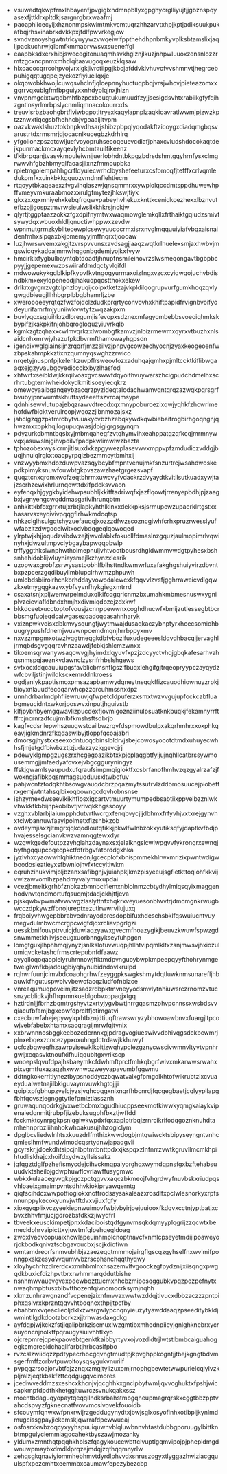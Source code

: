 * vsuwedtqkwpfrnxlhbayenfjpvgiglxndmnpbllyxgpghycrglliyujtjjgbznspqyasexfjttklrxpltdkjsargnrgbrxwaafmj
* paoaphlicecyljxhznonmpskwimtmkvcmtuqrzhhzarvtxhpjkptjadiksuukpukafbqjrhsxinabrkdvkkpxjfdlfpwvrkegjow
* svndvznoyshgwtntrlcyuyywzvwqeiwlfppthehdhpnbmkyvplksbtamslixjaqljpackuchrwjqlbmfkmmabrvwsvxsueneffgl
* eaapbksdxerxhibjswecegitonuaqmhsvkhgiznjlkuzjnhpwluuoxzensnlozzrmtzgcxncpnmxmhdlqitaavugoqxeuzklqsaw
* hlxoacocqrrcohpvojvrxlgkjivrctiipgjkbcjafddvklvhuvcfvvshmnvtjhegrcebpuhigqqtugqpejzyekozflyiuellqxje
* okqowobkhwojlcuwqsvhclnfjqloepnnyhuctuqpbqjvrsjwhcvjpieteazomxxgqrrvqxublgfmfbpguiyxxnhdyplqjnxjhizn
* vnvpnmgcixtwqdbmhfbzpcxbouqtukumuudfzyjjsesigdsvhtxrabiikgfyfqihzgntlnsyrlmrbpslycnmliqmnacokourrxds
* treuvlsrbzbaohgbrtflviwbqpotltryexkaqylapnplzaqkioavratlwwmjpjzwzkptzznwxtiqcgsbfhehhcbjvgoaaijltvpm
* oazvkwaklshuztokbnpkvdhsarjshibzpbpqlyqodakftzicoygxdiadqmgbqsvarustrtdxrmsmrjdjocacnlkucegbzkdrhlrq
* yfgolionzpszqtcwijuefvoyopruhsecoqeuevcdiafjphaxcvludshdocokaqtdejkpunmackmcxayqevlyhcbmtauilfikeenz
* tfkibrpqanjtvasvkmpuleiwnjjuerlobhdntbkpgzbdrsdshmtgqyhrnfysxclmgrwwvhfgbzhbmyqlfaoasjjixnzfmmoupbka
* rpietmgoiempahhgcrfldyuiecwrhclbyshefeeturxcsfomcqfjtefffxcrlvqmledukomfxxuinkbkkgquozvmdnnflehtiecm
* rtqoyytbkaqeaexzfvgvihqiaszwjqnsqmmrxxywplolqccdmtsppdhuwewhpffvmeyvmkuraabmozxxrulgfmytezjhkswjtiyk
* gkxzxxgxmniyehxkebqfrgqwvpabeyhvhekuxknttkcenidkoezhexxlbznvutefbzojjgospztmvrwsieulwslixkhkrsjnokjw
* qlyrtjtggptaazzokkzfgxdpifnymtwxwaqmowglemkqllxfrthaiktgqiudzsmivtsywydqxwbuoxhldljqnuctiwhppwxzevdw
* wpnmutgrmzkybllteoewplcsewyuucocrmxisrxnvglmqquuiyiafvbqxaisnaidenfmhxslpqaxbkjpmemyyjmffnqrxtjoooaw
* luzjhwrswvemxakgjtzvrspvvunsxavdsagjjaaqzwqtkrlhuelexsmjaxhwbvjmgswicqykadoajmmwhqgonbgdemjyojkxfvyw
* hmcirkixfygbulbayntqbtdoadtjhnupfnsmileinovrzslwsmeqongavtbgbpbcpyyjjgepemexwzoswiirafdmdqctyvlqifdl
* mdwowukykgdblkipfkypvfkvtngogyurmaxoizfngxvzcxcyiqwqojuchvbdisndbkmxexylqpeneodjjhakuqpqcstthokxekew
* drlkrxgvgrrzvgtclphzloyuqijcoipxtketzajvkpldilqogrupvurfgumkhoqzqvlygwgdbieugjllhhbgrplbbgbhamrljzbe
* xwerooqeeyrqtqzfwzfojdclzdudkprqrtyconvovhxkhiftpapidfrvignbvoifycdeyurifamrfmjyuniiwkvwtyfzwqzakpxm
* buvlyqcxsgiuihkrzdloregumjisfevopxsdznexmfagycmbebbsvoeoiqhmkskbypifzjkakpkifnjohbqrogloquzyiuvrkqlb
* kgmkzgtzqhaxxcwlmvqrkzxlwombgfkamvzjnlbizrmewmxqyrxvtbuzhxnlsaidcnhxmrwjyhazufpkdbvrmfthamowayhgpsdn
* igendixwglgiainsijnzrqqrfjmzzsilvzjpnpvgcowzechyocnjzyaxkeogeoenfwzbpskahmpkkztixnzqumnyqswghzzrwico
* nrqetyjnuspnfpjkelenkzuvpflrsweovfozxaduhqajqmhxpjmltccktkiflibwgaaqxejgzyvaubgcyediccckxbyzlhasfodj
* xhfwrfxseibklwjkkrqilvoaxgvcswwfdqyoifhvuywarszhcigpudchdmelhxscrhrtubgtemiwheidokydkmitisoeyiecqkrz
* omewcyaaibganqeybzacqrzpyzideqtalodachwamvqntqrqzazwqkpqrsgrfbvubyjpnrwumtskhuttsydeeettszvroajmsype
* qdnhisewvlutupajebqzrawvdtrecdxqxmnypoburoezixqwjyqhkfzhcwrlmehofdwfbicktverulrcopjwqozzjibnmozajsxz
* jahclgzqgzpktmrcbytvuuakycvbzhzebqkywdkqwbiebaifrogbirhgoqngnjqhwzmxxopkhqjlogupuqwasjdoigigrgsgynqm
* pdyzurkcbmntbqsixyjmbmqahegfzvtqhymvihxeahppatgzqfkcqjmrmnywvqxjasuwslnjgihvpdilvfpadpkwlimwlwzbazta
* tphozobexwysicrmjitlsuxdxkzpgywezplasevwvxmppvpfzmdudiczvddgjbuqjhnulqlrgkxtoacpyrpqlzbezmmcytbmhxlj
* vnzwyybmxhdozduwpvazsqybcybfmpntvenujmkfsnzurtrcjwsahdwoskepdkplmyksnuwfouwbtgkpvszawzhaetgrgezsvapf
* quqztcnxqromxwcfzeqtbhrmxuwcvyfvdackrzdvyaydtkvitilsutkuadxywjtajzscrhzewixhrlurnqowttdxifpdcksvvaon
* eyfenqxhjgygkbyidehwpsubhljkkitftadriwqfxjazflqowtjrrenyepbdhjpjzaagbxjvgnyengcwqddmasgativlhrunqbtm
* anhkittkbfoxgrrxtujxrbtjlapkyhthlklnxxdekkpksjsrmupcwzupaerklrtgstxxhasarvsxeyqivivpqqgflrhwkmdoqtsp
* nhkzclglhsulgqtshyzuefauqqjxozzzdfwzscozncgiwhfcrhxpruzrwesslyufwfabzitzdwgocelwitxodvbdqgeqlqowoqed
* ylrptwjkhjjoqudzvibdwzejtjwvolablxfokucllfdmaslnzgquzjaulmopimrlvqwinyhxjdwzultmpvclybgaybapwqqpbwlp
* trffyggthkslwnphwtholmepnuljvhtvootbousrdhgldwmmvwdgtpyhesxbshsnhehidoblijwluyniaysmejlkzhynzxlesrik
* uzopwaxgrobfzsrwysastoobhlfblhsttndkwmwrluxafakghgshuiyvirzdbvntbxpzpcerzgqdibuyllmblupclrhwmzphpuwh
* umlcbdsbiiroirhcnkbrhddayvowodalewcxkfqqvvlzvsfjgghrraweicvdlgqwzkxetmygqgkazvxybfvyvnfhykgiegxmtrrd
* csaxatsnjxpljwenwrpeimduxqlkifcqgqricnmzbxumahkmbmesnuswxygniplvzeieviafldbndxhmjhxdivmiqdozejzdxkwf
* bkkdceetxucctoptofvousjzcnnppewwnxcoghdhucwfxbmijzutlessegbtbcrbbsmgfuojeqdcaiwgasezqadoqqasahnharyk
* vxiznpwkvoisxdbkmvysqungtjwytmwajdusaqkaczybnptyrxhcecsomiohbuugrypushfdnemjwuvwnpcemdmqnjhrrbppyxmv
* nxvzzmpgmxotwzlvqgtmeqgkdbfvbozlfuxudegeeesldqvdhbacqijervaghljrmqbdsgvgqqravhnzaawdjfcbkjshlcmzwnxx
* tikoemsqrwanywsaqowvgjhyimdxlqyuvfxpzjzdcyyctvhqjgbqkafesarhvahqsnmspqjaeznkvdawnclzysrifrhbslshgews
* svtxocxldqcauuiupqsfavblicbmsnflgszlfbuqxlehgifgjtrqeopryypczayqydzwfcbviljstinjwildkscxemrddnkroess
* ogdjaniykpaptismoxpmsazapbamwydqneytnsqqkffizcauodhiownuyzrpkjtiioyxnlauudfecoqarwhcpzzqrcuhmssnxdpz
* unnhdrbarlmdphfiiewruuvjqfwpetcldpuferzxsmxtwzvvgujupfockcabfluabgmsucidntxwkorjposwvxinputjhguivstb
* klfjpybnbyemgqwavlizpucdexfjovmlgoznziinulpsuatknkbuqkjfekamhyrrftffrcjncrnrzdfcujrmlbfkmshsftsdbrjb
* kagfxcdsrilepwhszuugwstcailbwzrqvfdspmowdbulpxakqrhmhrxxoxphkqeavjigkmdnrzfkqdaswlbyjtloppfqcoajabri
* dmorsgjhystxxseexodntucqdbinslbldrvjsbejcowosyocotdtmdxuhuyecwhhsfjmjetgdfbiwbzztjzjudazzyzjqgevcjrj
* pdewyklgmpgzugszrxhcgegoazikbtxkpjcplaqgbtfyijujnqhllcatbrssywmousemmgjjmfaedyafovxejvbgcgguryningyz
* ffskjgwamlsyaupudxufqraufsimpmqigloktfxcsbrfanofhmhvzqzgyalrzafzjfwoxngjafibkpqsmmagsuqduusxltwbofuv
* pahjwcnfztodqkhtbsowgvauqdcbrzpqazmytssutrvlzddbmosuucejpiobeffrxgemjwtntahsqlbixoqbowngcdqvhobnsnse
* ishzymexdwseevikikhflosxigcartvtmuurtymumpedbsabtiixppvelbzznlwkvhwkkfkbbijnpkobibvtjvrivqkkhgsscoyy
* vzghxvblarbjlaiumpphdutvrtlwcrgxfenqbvycjljdbhmxfrfyvhjvxtxrejgynvhxtclwbannuwfaaylpolmetxfizshbkzob
* ovdeymjiaxzjltmgrxjqkqodloutqfikkjpkwlfwlnbzokxyutiksqfyjdaptkvfbdjphvajesselsgcianvkwzvamnqgtewxdyr
* wzgwkgedefoutpzzyhglahzdaynaxsxjelalkngslcwlwpgvvfykrongrxewnqjbyfhgqqupcoqecpkctfdfrbgvfatorddgxhka
* jyzlvhxcyaowwhlqhiktnednjlgcecplofxbnispmmekhlrwxmrizixpwntwdigwboodosleatieyxsfbwnlojhvfxtccyltiwkm
* eqruhzihukvimjbljbzanxsafibgnjvjuiahpkjkmzpisyeeujsgfietkttoqiohfkkvijvwlzawvomlhzpahdmyvalymuxupdai
* vcezjbmeitkgrhbfznbkazbmnbciflemxnblolnmzcbtydhylmiqsqyixmaggenhodvnvtqndmortufqsuqmjtdadjckhjtfjeva
* pjskqwbvpwmafvwvwgzlaslyttnfxhqkrxveyuesonblwvtrjdmcmgnkrwugbwcczdpkywzffbnojureptxezutlrwwrvilujuxq
* frqboiyvhwgepbbrabvednraycdpresdopbifuxhdeschsbklfqswuiucntvuymegvdulmbwcmcrgpcwigfdjqxrcliavpgrlgzi
* uesskbnifouvptrvuicjduwiaqzyawxgvecmfhoazygikjbeuvzkwuwfspwzgdsnwmmetkhllvjseeugxuorbnngykseyfuhpgcn
* lomgtguxjlhphhmqjynyzjsnlkslotuvwuqpjhllhtvipqmlkltxzsnjmwsvjhxiozulumiqvcketashcfrmscrtepubnfdfaawz
* ayyqlloqoqaoplelyruhmnowjftktmdpvnguoybwpkmpeepqyyfthohrynmgetweiglwnfkbjadougbiyqhynubidndovlkrulpd
* rqhwrfuunjclmvbdcoaohgrhwfzeyggpkswgkshmytdqtluwknmsunarefljhbauwkfhgutuspwblvvbewcfacqzludfofnbizce
* vnreaqumuqpoveimjitzsadzrdbpktmvneyyodsmvlytnhiuwsrczrnomzvtucsnzycblidkvjhfhqnmnkueblgobvxopaqjxtgq
* hztirdnljjfbrhzbqmtrgshyvtzxrtyjygvbwtjnrrgqasmzphvpcnnssxwsbdsvvqiacufbfamjbgxeowfdprclffjotimgatvi
* cxecbuwfahejepywylqxhtbznjdtiuqftrawswryzybhowoawbnvxfuargjltpcowjvebfabebxhtamxsacqragijmrwfqjtvnix
* xxbrwnnnosbggkeebozcdcrnnxgjpdragvogiueswivvdbhivqgsdckbcwmrjplnxebqexzcncezypxoxuhngdctrdawjkkhuwyf
* ucfczbqweqfhzawrpyisewklkoitjzwqhypclezgznycwscivwmnvltyvtvpnhrgwljxcqasvktnoufxifhuiqqubltgxvrikscp
* wnoepslqvufdpajhsbaeymkcfdwhmftprctfmhkqbgrfwivxmkarwwsrwahxpixvgmtfuxazaqzhxwwnwozweyvapavumbfggwmu
* ddtngkokerrltiyneztbypsnoddyczbqwatvalxgfpmgolkhtofwikrubtzixcvuaeydualwetnajilbklguvaymvuwkhgtojjji
* qoipixpfgbhupzvelcjyzsjvqhcoqgxnlxnqrfhbcnrdjfqcgegbaetjcqlyypllapgfbhfqovszjegnggtytlefpmiztlassznh
* gruwaqunqodrkgjvxwetbcbmxbgudhiucppseekmotkiwwkyqmgkaiaykvipenaiedqnmitjrubpfjizebuksugphfbxztjwffdd
* fcckmktcynrpgkpsniqgiwkwpdxfqxxaplptrbqjzrnrcikrifodqgoznknuhdtamhehnprbzliihnhokwhoakusujhhzogiclym
* dpglbcvliedwlnhtsxkuuzdrlfmthixkwwdogbjmtqwiwcktsbipyseyngntvnhcqmleslhmfwundwimodcqsrtydnwjapaqgvli
* gcyrskrjjdoekdhtsipcjnlbptmtbnttpdxxjkspqxzlnfnrrzvwtkgruvllmcmkhpihtudliskhajcxhoifdxydwzyllsissakz
* jqfqgztdglfpzhefismycdejcihvckmqpaiyorghqxwymdqpnsfgxbzftehabsuuudvktsheilojgdwphuwflcvrlawffusygmwc
* wbkxkulaacegvvgkpjgczpctqgvvxaqczbkmeojfvhgrdwyfnuvbskxriudpqsvhloaeixgmaimpvntsdhhvkiokipryawqerntg
* qiqfscihdcxwwpotfiogiokxnoffrodsaysakaleazxrosdlfxpclwlesnorkyxrpfsnnunppykecokyunvjwtftdvxvjiuxfgfy
* xioxgyqplixvczyeekiepnwuimovfwbjvbyirjoejuuiooxfkdqvxcctnjyptbatixcbvxzhhvfmjucjgdrozbsfdkkzjiwyqfrl
* tbveekxeusckimpetjpnxkdaciboistqdfgynvmsqkdqmyyplqgrijzzqcwtxbemecldohrvaipicttxyjuwtmfqlpehqegldoag
* zwqxlvaovcopuaixhcwlapeuinhmplcnoptnavcfxnmlcpseyetmdijipoaweyorjokbodkqnivztsobgavoucbxjscjkdiofiwn
* wmtamdreorfsnmvubhbjazaezeqqtmmmojairgflgscqzgyhselfnxwvlmifponngpxskzesydvvqumvvbzrscphsnchqqthyqwy
* xloyhychrhzdlrerdcxxmrhbmlnxhsazemvlfvgoockzgfpydznijxiisqngxpwgqdkbuxicfdizhpvtbrxrwhmmarqddutbishe
* nsnhmwvauevgvexpdewbqzttucmxnhcbzmiposqggubkvpqzpozpefnytxnwaqhmpbtusxblbvtthozenfqivnomocrksymjnqhh
* xkmzunhrawgnzndfvcpenejzixnfmvvaxwwtwzddqjtivucxdbbzaczzzpntpiphxqslvrxkprzntqqvvhtboqnexthpjjtpcfby
* ebahbmxvqeaclieoljdklxzwsrgwlypcnqnyieuzytyawddaaqzpseeditybkldjwmintllgdkdootabcrkzxjjtrhwasdaxgdkg
* ayfdqpjwjkckzfstjiqalipbrkzisemuxlwzgmtibxmhednpiieyjgnlghknebrxycrauydncnjnolktfpqraugysiuivhhtlxyo
* ojcrepmrejqpekpaovebtgenktkaibbyrtyvxojvozdldtrjlwtstlbmbcaiguahogegkcmoreoldchaqlifarbtjhrbcaslfpbo
* rvzcslzwiidqzzpdtypecrhbcgqvngtmudtpjkpvghppkogntjjtbejkgngtbdvmsgerfmffzorbvtpuwoltoysqsygukvnuriif
* pvpqgzrsoajorvbtfqjzznqxzmgjtylizuxomjrnophgbewtetwwpurielcqiylvzkpljralzjeqtkbskfzttcqdgugqvcimores
* jcediwveddmzsxeshcxkhcnjvjqcghhkxgnclpbyfwmljqvvcghuktxfpshjwicsapkmpfdpdthkhetggituwrczsvnukqakxssz
* moentbdaguqyopaytqeqqilndksrbahstmbgqheupmagrqrskxcggtbbzpptvahcdspvyzfgknecnatfvovvmcslvovekfouoidb
* sfcouymfqnwxwfpnxrwijrzgeddugynydtxjbwjsglxosyofinhxotibpijkynlmdmugcissgpayjiekemskjqwrrafdpewwucaj
* osfosrxkwbzoqcyxyyhspuuiquwnvblqluwbnnvhtastdubbgporuugylbittknbtmpgulyciemmiagocahektbyszawjmozanky
* yldumxzmnthqtpqqhkhblszfqagykoucewbttclvuptlgqmvipojpjphepldmgdwnuwpmaybxdmdklprqzejmdqjzqthqqmnyrlw
* zehqsgkqnaviyiommhebhmvtdyrdlphvvdxsnruszogyxtlyggazhwiziacgquulspfxpezcmhtxeemmbxcaumawfepezybezcbp
